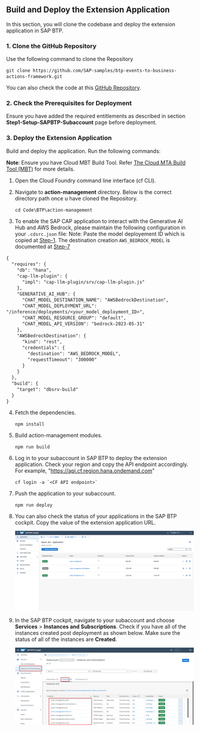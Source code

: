 ## Build and Deploy the Extension Application

In this section, you will clone the codebase and deploy the extension application in SAP BTP. 

### 1. Clone the GitHub Repository

Use the following command to clone the Repository

```
git clone https://github.com/SAP-samples/btp-events-to-business-actions-framework.git

```
You can also check the code at this [GitHub Repository](https://github.com/SAP-samples/btp-events-to-business-actions-framework).


### 2. Check the Prerequisites for Deployment

Ensure you have added the required entitlements as described in section **Step1-Setup-SAPBTP-Subaccount** page before deployment.

### 3. Deploy the Extension Application

Build and deploy the application. Run the following commands:

**Note**: Ensure you have Cloud MBT Build Tool. Refer [The Cloud MTA Build Tool (MBT)](https://help.sap.com/docs/HANA_CLOUD_DATABASE/c2b99f19e9264c4d9ae9221b22f6f589/1412120094534a23b1a894bc498c2767.html) for more details.

1. Open the Cloud Foundry command line interface (cf CLI).

2. Navigate to **action-management** directory. Below is the correct directory path once u have cloned the Repository. 

    ```
    cd Code\BTP\action-management

    ```

3. To enable the SAP CAP application to interact with the Generative AI Hub and AWS Bedrock, please maintain the following configuration in your `.cdsrc.json` file: Note: Paste the model deployement ID which is copied at [Step-1](../Step1-Setup-SAPBTP-Subaccount/README.md). The destination creation `AWS_BEDROCK_MODEL` is documented at [Step-7](../Step7-Configure-BusinessActions/README.md)

```
{
  "requires": {
    "db": "hana",
    "cap-llm-plugin": {
      "impl": "cap-llm-plugin/srv/cap-llm-plugin.js"
    },
    "GENERATIVE_AI_HUB": {
      "CHAT_MODEL_DESTINATION_NAME": "AWSBedrockDestination",
      "CHAT_MODEL_DEPLOYMENT_URL": "/inference/deployments/<your_model_deployment_ID>",
      "CHAT_MODEL_RESOURCE_GROUP": "default",
      "CHAT_MODEL_API_VERSION": "bedrock-2023-05-31"
    },
    "AWSBedrockDestination": {
      "kind": "rest",
      "credentials": {
        "destination": "AWS_BEDROCK_MODEL",
        "requestTimeout": "300000"
      }
    }
  },
  "build": {
    "target": "dbsrv-build"
  }
}

```

4. Fetch the dependencies.

    ```
    npm install
    ```
5. Build action-management modules.

    ```
    npm run build
    ```
6. Log in to your subaccount in SAP BTP to deploy the extension application.
    Check your region and copy the API endpoint accordingly. For example, "https://api.cf.region.hana.ondemand.com"

    ```
    cf login -a `<CF API endpoint>`
    ```
7. Push the application to your subaccount.

    ```
    npm run deploy
    ```
8. You can also check the status of your applications in the SAP BTP cockpit. Copy the value of the extension application URL.

    ![plot](./images/SAPBTPCockpit.png)

9. In the SAP BTP cockpit, navigate to your subaccount and choose **Services** > **Instances and Subscriptions**. Check if you have all of the instances created post deployment as shown below. Make sure the status of all of the instances are **Created**.

    ![plot](./images/postdeploy.png)


